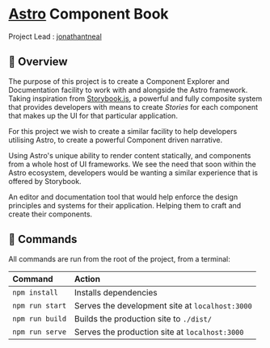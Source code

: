 # [Astro](https://astro.build) Component Book

Project Lead : [jonathantneal](https://github.com/jonathantneal)

## 🧠 Overview

The purpose of this project is to create a Component Explorer and Documentation facility to work with and alongside the Astro framework.
Taking inspiration from [Storybook.js](https://github.com/storybookjs/storybook), a powerful and fully composite system that provides developers with means to create *Stories* for each component that makes up the UI for that particular application.

For this project we wish to create a similar facility to help developers utilising Astro, to create a powerful Component driven narrative. 

Using Astro's unique ability to render content statically, and components from a whole host of UI frameworks. We see the need that soon within the Astro ecosystem, developers would be wanting a similar experience that is offered by Storybook.

An editor and documentation tool that would help enforce the design principles and systems for their application. Helping them to craft and create their components.

## 🧞 Commands

All commands are run from the root of the project, from a terminal:

| Command         | Action                                          |
|:----------------|:------------------------------------------------|
| `npm install`   | Installs dependencies                           |
| `npm run start` | Serves the development site at `localhost:3000` |
| `npm run build` | Builds the production site to `./dist/`         |
| `npm run serve` | Serves the production site at `localhost:3000`  |
